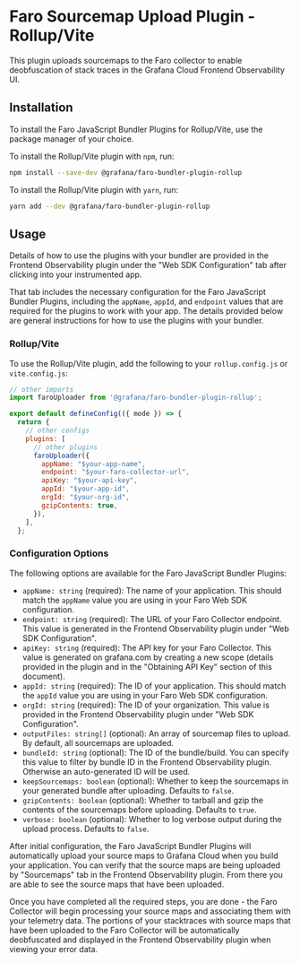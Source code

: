 # Faro Sourcemap Upload Plugin - Rollup/Vite

This plugin uploads sourcemaps to the Faro collector to enable deobfuscation of stack traces in the Grafana Cloud Frontend Observability UI.

## Installation

To install the Faro JavaScript Bundler Plugins for Rollup/Vite, use the package manager of your choice.

To install the Rollup/Vite plugin with `npm`, run:

```bash
npm install --save-dev @grafana/faro-bundler-plugin-rollup
```

To install the Rollup/Vite plugin with `yarn`, run:

```bash
yarn add --dev @grafana/faro-bundler-plugin-rollup
```

## Usage

Details of how to use the plugins with your bundler are provided in the Frontend Observability plugin under the "Web SDK Configuration" tab after clicking into your instrumented app.

That tab includes the necessary configuration for the Faro JavaScript Bundler Plugins, including the `appName`, `appId`, and `endpoint` values that are required for the plugins to work with your app. The details provided below are general instructions for how to use the plugins with your bundler.

### Rollup/Vite

To use the Rollup/Vite plugin, add the following to your `rollup.config.js` or `vite.config.js`:

```javascript
// other imports
import faroUploader from '@grafana/faro-bundler-plugin-rollup';

export default defineConfig(({ mode }) => {
  return {
    // other configs
    plugins: [
      // other plugins
      faroUploader({
        appName: "$your-app-name",
        endpoint: "$your-faro-collector-url",
        apiKey: "$your-api-key",
        appId: "$your-app-id",
        orgId: "$your-org-id",
        gzipContents: true,
      }),
    ],
  };
```

### Configuration Options

The following options are available for the Faro JavaScript Bundler Plugins:

- `appName: string` (required): The name of your application. This should match the `appName` value you are using in your Faro Web SDK configuration.
- `endpoint: string` (required): The URL of your Faro Collector endpoint. This value is generated in the Frontend Observability plugin under "Web SDK Configuration".
- `apiKey: string` (required): The API key for your Faro Collector. This value is generated on grafana.com by creating a new scope (details provided in the plugin and in the "Obtaining API Key" section of this document).
- `appId: string` (required): The ID of your application. This should match the `appId` value you are using in your Faro Web SDK configuration.
- `orgId: string` (required): The ID of your organization. This value is provided in the Frontend Observability plugin under "Web SDK Configuration".
- `outputFiles: string[]` (optional): An array of sourcemap files to upload. By default, all sourcemaps are uploaded.
- `bundleId: string` (optional): The ID of the bundle/build. You can specify this value to filter by bundle ID in the Frontend Observability plugin. Otherwise an auto-generated ID will be used.
- `keepSourcemaps: boolean` (optional): Whether to keep the sourcemaps in your generated bundle after uploading. Defaults to `false`.
- `gzipContents: boolean` (optional): Whether to tarball and gzip the contents of the sourcemaps before uploading. Defaults to `true`.
- `verbose: boolean` (optional): Whether to log verbose output during the upload process. Defaults to `false`.

After initial configuration, the Faro JavaScript Bundler Plugins will automatically upload your source maps to Grafana Cloud when you build your application. You can verify that the source maps are being uploaded by "Sourcemaps" tab in the Frontend Observability plugin. From there you are able to see the source maps that have been uploaded.

Once you have completed all the required steps, you are done - the Faro Collector will begin processing your source maps and associating them with your telemetry data. The portions of your stacktraces with source maps that have been uploaded to the Faro Collector will be automatically deobfuscated and displayed in the Frontend Observability plugin when viewing your error data.